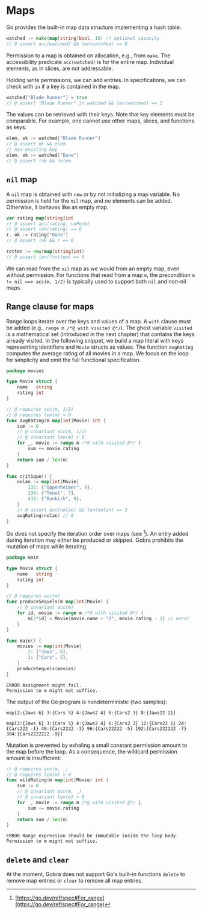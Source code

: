 # Maps

Go provides the built-in map data structure implementing a hash table.
``` go verifies
watched := make(map[string]bool, 10) // optional capacity
// @ assert acc(watched) && len(watched) == 0
```
Permission to a map is obtained on allocation, e.g., from `make`.
The accessibility predicate `acc(watched)` is for the entire map.
Individual elements, as in slices, are not addressable.

Holding write permissions, we can add entries.
In specifications, we can check with `in` if a key is contained in the map.
``` go verifies
watched["Blade Runner"] = true
// @ assert "Blade Runner" in watched && len(watched) == 1
```

The values can be retrieved with their keys.
Note that key elements must be comparable.
For example, one cannot use other maps, slices, and functions as keys.
``` go verifies
elem, ok := watched["Blade Runner"]
// @ assert ok && elem
// non-existing key
elem, ok := watched["Dune"]
// @ assert !ok && !elem
```

## `nil` map
A `nil` map is obtained with `new` or by not initializing a map variable.
No permission is held for the `nil` map, and no elements can be added.
Otherwise, it behaves like an empty map.
``` go verifies
var rating map[string]int
// @ assert acc(rating, noPerm)
// @ assert len(rating) == 0
r, ok := rating["Dune"]
// @ assert !ok && r == 0

rotten := new(map[string]int)
// @ assert len(*rotten) == 0
```
We can read from the `nil` map as we would from an empty map, even without permission.
For functions that read from a map `m`,
the precondition `m != nil ==> acc(m, 1/2)` is typically used to support both `nil` and non-nil maps.

<!--
``` go
// @ requires m != nil ==> acc(m, 1/2)
func consume(m map[int]int)

func client() {
	var nilmap map[int]int
	consume(nilmap)
	nonnil := map[int]int{0: 1, 1: 1}
	consume(nonnil)
}
```
-->

## Range clause for maps
Range loops iterate over the keys and values of a map.
A `with` clause must be added (e.g., `range m /*@ with visited @*/`).
The ghost variable `visited` is a mathematical set (introduced in the next chapter) that contains the keys already visited.
In the following snippet, we build a map literal with keys representing identifiers and `Movie` structs as values.
The function `avgRating` computes the average rating of all movies in a map.
We focus on the loop for simplicity and omit the full functional specification.

<!-- TODO change after https://github.com/viperproject/gobra/issues/808 -->

``` go verifies
package movies

type Movie struct {
	name   string
	rating int
}

// @ requires acc(m, 1/2)
// @ requires len(m) > 0
func avgRating(m map[int]Movie) int {
	sum := 0
	// @ invariant acc(m, 1/2)
	// @ invariant len(m) > 0
	for _, movie := range m /*@ with visited @*/ {
		sum += movie.rating
	}
	return sum / len(m)
}

func critique() {
	nolan := map[int]Movie{
		132: {"Oppenheimer", 8},
		234: {"Tenet", 7},
		432: {"Dunkirk", 9},
	}
	// @ assert acc(nolan) && len(nolan) == 3
	avgRating(nolan) // 8
}
```

Go does not specify the iteration order over maps (see [^1]).
An entry added during iteration may either be produced or skipped.
Gobra prohibits the mutation of maps while iterating.
<!-- TODO connect/motivate -->
``` go does_not_verify
package main

type Movie struct {
	name   string
	rating int
}

// @ requires acc(m)
func produceSequels(m map[int]Movie) {
	// @ invariant acc(m)
	for id, movie := range m /*@ with visited @*/ {
		m[2*id] = Movie{movie.name + "2", movie.rating - 2} // error
	}
}

func main() {
	movies := map[int]Movie{
		2: {"Jaws", 6},
		3: {"Cars", 5},
	}
	produceSequels(movies)
}
```
``` text
ERROR Assignment might fail. 
Permission to m might not suffice.
```
The output of the Go program is nondeterministic (two samples):
``` text
map[2:{Jaws 6} 3:{Cars 5} 4:{Jaws2 4} 6:{Cars2 3} 8:{Jaws22 2}]
```
``` text
map[2:{Jaws 6} 3:{Cars 5} 4:{Jaws2 4} 6:{Cars2 3} 12:{Cars22 1} 24:{Cars222 -1} 48:{Cars2222 -3} 96:{Cars22222 -5} 192:{Cars222222 -7} 384:{Cars2222222 -9}]

```

Mutation is prevented by exhaling a small constant permission amount to the map before the loop.
As a consequence, the wildcard permission amount is insufficient:
``` go does_not_verify
// @ requires acc(m, _)
// @ requires len(m) > 0
func wildRating(m map[int]Movie) int {
	sum := 0
	// @ invariant acc(m, _)
	// @ invariant len(m) > 0
	for _, movie := range m /*@ with visited @*/ {
		sum += movie.rating
	}
	return sum / len(m)
}
```
``` text
ERROR Range expression should be immutable inside the loop body.
Permission to m might not suffice.
```

## `delete` and `clear`
At the moment, Gobra does not support Go's built-in functions `delete` to remove map entries or `clear` to remove all map entries.


[^1]: [https://go.dev/ref/spec#For_range](https://go.dev/ref/spec#For_range) 
